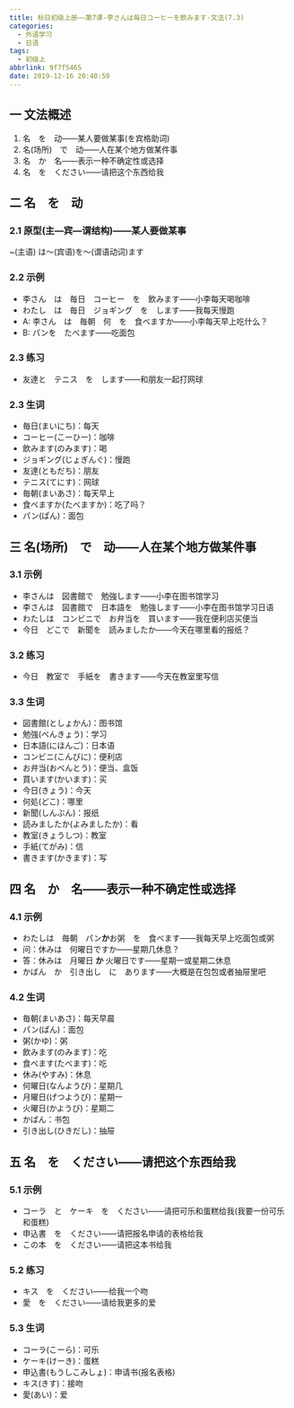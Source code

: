 ```yaml
---
title: 标日初级上册——第7课-李さんは毎日コーヒーを飲みます-文法(7.3)
categories:
  - 外语学习
  - 日语
tags:
  - 初级上
abbrlink: 9f7f5465
date: 2019-12-16 20:40:59
---
```

## 一 文法概述

1. 名　を　动——某人要做某事(を宾格助词)
2. 名(场所)　で　动——人在某个地方做某件事
3. 名　か　名——表示一种不确定性或选择
4. 名　を　ください——请把这个东西给我

<!--more-->

## 二 名　を　动

### 2.1 原型(主—宾—谓结构)——某人要做某事

~(主语) は～(宾语)を～(谓语动词)ます

### 2.2 示例

* 李さん　は　毎日　コーヒー　を　飲みます——小李每天喝咖啡
* わたし　は　毎日　ジョギング　を　します——我每天慢跑
* A: 李さん　は　毎朝　何　を　食べますか——小李每天早上吃什么？
* B: パンを　たべます——吃面包

### 2.3 练习

* 友達と　テニス　を　します——和朋友一起打网球

### 2.3 生词

* 毎日(まいにち)：每天
* コーヒー(こーひー)：咖啡
* 飲みます(のみます)：喝
* ジョギング(じょぎんぐ)：慢跑
* 友達(ともだち)：朋友
* テニス(てにす)：网球
* 毎朝(まいあさ)：每天早上
* 食べますか(たべますか)：吃了吗？
* パン(ぱん)：面包

## 三 名(场所)　で　动——人在某个地方做某件事

### 3.1 示例

* 李さんは　図書館で　勉強します——小李在图书馆学习
* 李さんは　図書館で　日本語を　勉強します——小李在图书馆学习日语
* わたしは　コンビニで　お弁当を　買います——我在便利店买便当
* 今日　どこで　新聞を　読みましたか——今天在哪里看的报纸？

### 3.2 练习

* 今日　教室で　手紙を　書きます——今天在教室里写信

### 3.3 生词

* 図書館(としょかん)：图书馆
* 勉強(べんきょう)：学习
* 日本語(にほんご)：日本语
* コンビニ(こんびに)：便利店
* お弁当(おべんとう)：便当、盒饭
* 買います(かいます)：买
* 今日(きょう)：今天
* 何処(どこ)：哪里
* 新聞(しんぶん)：报纸
* 読みましたか(よみましたか)：看
* 教室(きょうしつ)：教室
* 手紙(てがみ)：信
* 書きます(かきます)：写

## 四 名　か　名——表示一种不确定性或选择

### 4.1 示例

* わたしは　毎朝　パン**か**お粥　を　食べます——我每天早上吃面包或粥
* 问：休みは　何曜日ですか——星期几休息？
* 答：休みは　月曜日 **か** 火曜日です——星期一或星期二休息
* かばん　か　引き出し　に　あります——大概是在包包或者抽屉里吧

### 4.2 生词

* 毎朝(まいあさ)：每天早晨
* パン(ぱん)：面包
* 粥(かゆ)：粥
* 飲みます(のみます)：吃
* 食べます(たべます)：吃
* 休み(やすみ)：休息
* 何曜日(なんようび)：星期几
* 月曜日(げつようび)：星期一
* 火曜日(かようび)：星期二
* かばん：书包
* 引き出し(ひきだし)：抽屉

## 五 名　を　ください——请把这个东西给我

### 5.1 示例

* コーラ　と　ケーキ　を　ください——请把可乐和蛋糕给我(我要一份可乐和蛋糕)
* 申込書　を　ください——请把报名申请的表格给我
* この本　を　ください——请把这本书给我

### 5.2 练习

* キス　を　ください——给我一个吻
* 愛　を　ください——请给我更多的爱

### 5.3 生词

* コーラ(こーら)：可乐
* ケーキ(けーき)：蛋糕
* 申込書(もうしこみしょ)：申请书(报名表格)
* キス(きす)：接吻
* 愛(あい)：爱